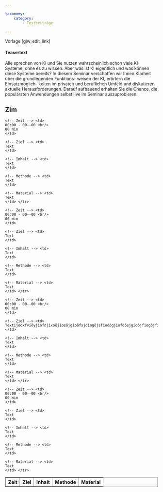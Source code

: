 ```yaml
---

taxonomy:
    category:
        - Testbeiträge
        
---
```



Vorlage
[giw_edit_link]

 
#### Teasertext

Alle sprechen von KI und Sie nutzen
wahrscheinlich schon viele KI-Systeme, ohne
es zu wissen. Aber was ist KI eigentlich und
was können diese Systeme bereits?
In diesem Seminar verschaffen wir Ihnen
Klarheit über die grundlegenden Funktions-
weisen der KI, erörtern die Einsatzmöglich-
keiten im privaten und beruflichen Umfeld
und diskutieren aktuelle Herausforderungen.
Darauf aufbauend erhalten Sie die Chance,
die populärsten Anwendungen selbst live im
Seminar auszuprobieren.

## Zim

<table border="1,5" cellpadding="5" cellspacing="0">
 
  <tr>
    <th>Zeit</th>
    <th>Ziel</th>
    <th>Inhalt</th>
    <th>Methode</th>
    <th>Material</th>
  </tr>
  <tr> <!-- ---------------Zeile------------------ -->
  
    <!-- Zeit --> <td>
    00:00 - 00--00 <br/>
    00 min
    </td>

    <!-- Ziel --> <td>
    Text
    </td>
    
    <!-- Inhalt --> <td>
    Text
    </td>

    <!-- Methode --> <td>
    Text
    </td>

    <!-- Material --> <td>
    Text
    </td> </tr>

<!-- ---------------Zeile------------------ --> <tr>
  
    <!-- Zeit --> <td>
    00:00 - 00--00 <br/>
    00 min
    </td>

    <!-- Ziel --> <td>
    Text
    </td>
    
    <!-- Inhalt --> <td>
    Text
    </td>

    <!-- Methode --> <td>
    Text
    </td>

    <!-- Material --> <td>
    Text
    </td> </tr>

<!-- ---------------Zeile------------------ --> <tr>
  
    <!-- Zeit --> <td>
    00:00 - 00--00 <br/>
    00 min
    </td>

    <!-- Ziel --> <td>
    Textijooxfviöyjiofdjixoöjiosöjgioöfsjdiogöjsfiodögjiofdösjgioöjfiogöjfioösdjgioöfjsögoifjösgjifsöjgioöfdsjgöoijdfiosögjioöfsdjgioösfjdögojsdfioöjisdfjlöjlöjöojioöfjöioafjioöadjgoöfijdögiojidöfogjöiosjioögjsfioögjöiosfdjgioö
    </td>
    
    <!-- Inhalt --> <td>
    Text
    </td>

    <!-- Methode --> <td>
    Text
    </td>

    <!-- Material --> <td>
    Text
    </td> </tr>

 <!-- ---------------Zeile------------------ --> <tr>
  
    <!-- Zeit --> <td>
    00:00 - 00--00 <br/>
    00 min
    </td>

    <!-- Ziel --> <td>
    Text
    </td>
    
    <!-- Inhalt --> <td>
    Text
    </td>

    <!-- Methode --> <td>
    Text
    </td>

    <!-- Material --> <td>
    Text
    </td> </tr>




</table>
